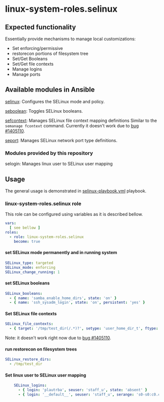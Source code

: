 # linux-system-roles.selinux

## Expected functionality

Essentially provide mechanisms to manage local customizations:

* Set enforcing/permissive
* restorecon portions of filesystem tree
* Set/Get Booleans
* Set/Get file contexts
* Manage logins
* Manage ports

## Available modules in Ansible

[selinux](http://docs.ansible.com/ansible/selinux_module.html): Configures the
SELinux mode and policy.

[seboolean](http://docs.ansible.com/ansible/seboolean_module.html): Toggles SELinux booleans.

[sefcontext](http://docs.ansible.com/ansible/sefcontext_module.html): Manages
SELinux file context mapping definitions Similar to the `semanage fcontext`
command.  Currently it doesn't work due to
[bug #1405110](https://bugzilla.redhat.com/show_bug.cgi?id=1405110).

[seport](http://docs.ansible.com/ansible/seport_module.html): Manages SELinux
network port type definitions.

### Modules provided by this repository

selogin: Manages linux user to SELinux user mapping

## Usage

The general usage is demonstrated in [selinux-playbook.yml](selinux-playbook.yml) playbook.

### linux-system-roles.selinux role

This role can be configured using variables as it is described bellow.

```yaml
vars:
  [ see bellow ]
roles:
  - role: linux-system-roles.selinux
    become: true
```


#### set SELinux mode permanently and in running system

```yaml
SELinux_type: targeted
SELinux_mode: enforcing
SELinux_change_running: 1
```

#### set SELinux booleans

```yaml
SELinux_booleans:
  - { name: 'samba_enable_home_dirs', state: 'on' }
  - { name: 'ssh_sysadm_login', state: 'on', persistent: 'yes' }
```

#### Set SELinux file contexts

```yaml
SELinux_file_contexts:
  - { target: '/tmp/test_dir(/.*)?', setype: 'user_home_dir_t', ftype: 'd' }
```

Note: it doesn't work right now due to [bug #1405110](https://bugzilla.redhat.com/show_bug.cgi?id=1405110).

#### run restorecon on filesystem trees

```yaml
SELinux_restore_dirs:
  - /tmp/test_dir
```

#### Set linux user to SELinux user mapping

```yaml
    SELinux_logins:
      - { login: 'plautrba', seuser: 'staff_u', state: 'absent' }
      - { login: '__default__', seuser: 'staff_u', serange: 's0-s0:c0.c1023', state: 'present' }
```
